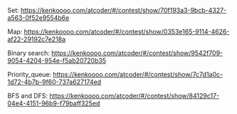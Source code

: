 Set: https://kenkoooo.com/atcoder/#/contest/show/70f193a3-9bcb-4327-a563-0f52e9554b6e

Map: https://kenkoooo.com/atcoder/#/contest/show/0353e165-9114-4626-af22-29192c7e218a

Binary search: https://kenkoooo.com/atcoder/#/contest/show/9542f709-9054-4204-954e-f5ab20720b35

Priority_queue: https://kenkoooo.com/atcoder/#/contest/show/7c7d1a0c-1d72-4b7b-9f60-737a627174ed

BFS and DFS: https://kenkoooo.com/atcoder/#/contest/show/84129c17-04e4-4151-96b9-f79baff325ed